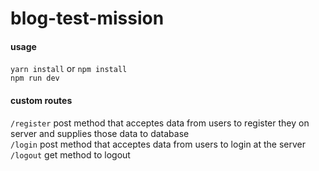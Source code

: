 blog-test-mission
=====================

#### usage

  `yarn install` or `npm install`                                                                                                       
  `npm run dev`                                                                                   
  
#### custom routes

  `/register` post method that acceptes data from users to register they on server and supplies those data to database                     
  `/login`  post method that acceptes data from users to login at the server                                                               
  `/logout`  get method to logout


  
